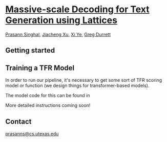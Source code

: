 # [Massive-scale Decoding for Text Generation using Lattices](https://arxiv.org/abs/2112.07660)
[Prasann Singhal](https://prasanns.github.io/), [Jiacheng Xu](https://jiacheng-xu.github.io/), [Xi Ye](https://www.cs.utexas.edu/~xiye/), [Greg Durrett](https://www.cs.utexas.edu/~gdurrett/)


## Getting started

## Training a TFR Model

In order to run our pipeline, it's necessary to get some sort of TFR scoring model or function (we design things for transformer-based models). 

The model code for this can be found in

More detailed instructions coming soon!



## Contact

prasanns@cs.utexas.edu 